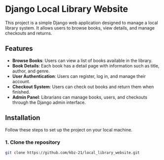 # Django Local Library Website

This project is a simple Django web application designed to manage a local library system. It allows users to browse books, view details, and manage checkouts and returns.

## Features

- **Browse Books**: Users can view a list of books available in the library.
- **Book Details**: Each book has a detail page with information such as title, author, and genre.
- **User Authentication**: Users can register, log in, and manage their account.
- **Checkout System**: Users can check out books and return them when finished.
- **Admin Panel**: Librarians can manage books, users, and checkouts through the Django admin interface.

## Installation

Follow these steps to set up the project on your local machine.

### 1. Clone the repository

```bash
git clone https://github.com/kbz-21/local_library_website.git
